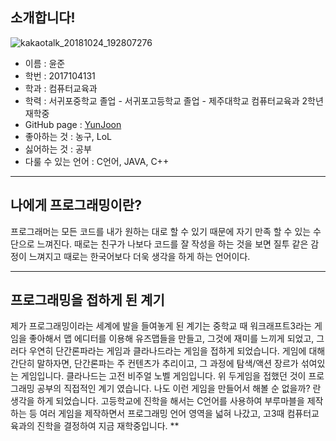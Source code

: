 ## 소개합니다!

![kakaotalk_20181024_192807276](https://user-images.githubusercontent.com/44432452/47426727-01005f00-d7c9-11e8-825f-0f7ccf803f19.jpg)

* 이름 : 윤준
* 학번 : 2017104131
* 학과 : 컴퓨터교육과
* 학력 : 서귀포중학교 졸업 - 서귀포고등학교 졸업 - 제주대학교 컴퓨터교육과 2학년 재학중
* GitHub page : [YunJoon](https://github.com/YoonJun47)
* 좋아하는 것 : 농구, LoL
* 싫어하는 것 : 공부
* 다룰 수 있는 언어 : C언어, JAVA, C++

***

## 나에게 프로그래밍이란?


프로그래머는 모든 코드를 내가 원하는 대로 할 수 있기 때문에 자기 만족 할 수 있는 수단으로 느껴진다. 때로는 친구가 나보다 코드를 잘 작성을 하는 것을 보면 질투 같은 감정이 느껴지고 때로는 한국어보다 더욱 생각을 하게 하는 언어이다. 

***

##  프로그래밍을 접하게 된 계기


제가 프로그래밍이라는 세계에 발을 들여놓게 된 계기는 중학교 때 워크래프트3라는 게임을 좋아해서 맵 에디터를 이용해 유즈맵들을 만들고, 그것에 재미를 느끼게 되었고,  그러다 우연히 단간론파라는 게임과 클라나드라는 게임을 접하게 되었습니다. 게임에 대해 간단히 말하자면,  단간론파는 주 컨텐츠가 추리이고, 그 과정에 탐색/액션 장르가 섞여있는 게임입니다. 클라나드는 고전 비주얼 노벨 게임입니다.  위 두게임을 접했던 것이 프로그래밍 공부의 직접적인 계기 였습니다. 나도 이런 게임을 만들어서 해볼 순 없을까? 란생각을 하게 되었습니다. 고등학교에 진학을 해서는 C언어를 사용하여 부루마블을 제작하는 등 여러 게임을 제작하면서 프로그래밍 언어 영역을 넓혀 나갔고, 고3때 컴퓨터교육과의 진학을 결정하여 지금 재학중입니다.
**

